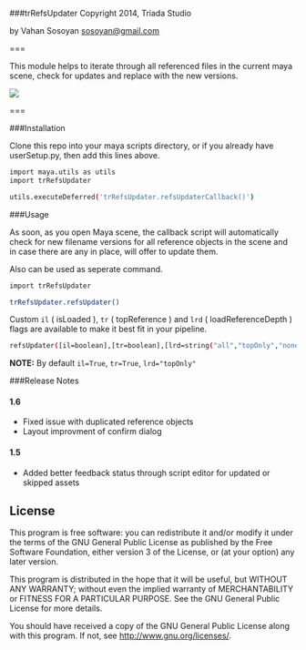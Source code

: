 ###trRefsUpdater
Copyright 2014, Triada Studio

by Vahan Sosoyan sosoyan@gmail.com

===

This module helps to iterate through all referenced files in the current maya scene, check for updates and replace with the new versions.

![](https://dl.dropboxusercontent.com/u/11663164/shared/trRefsUpdater_Demo.gif)

===

###Installation

Clone this repo into your maya scripts directory, or if you already have userSetup.py, then add this lines above.

```bash
import maya.utils as utils
import trRefsUpdater

utils.executeDeferred('trRefsUpdater.refsUpdaterCallback()')
```

###Usage

As soon, as you open Maya scene, the callback script will automatically check for new filename versions for all  reference objects in the scene and in case there are any in place, will offer to update them.

Also can be used as seperate command.

```bash
import trRefsUpdater

trRefsUpdater.refsUpdater()
```
Custom `il` ( isLoaded ), `tr` ( topReference ) and `lrd` ( loadReferenceDepth ) flags are available to make it best fit in your pipeline.

```bash
refsUpdater([il=boolean],[tr=boolean],[lrd=string("all","topOnly","none")])
```

**NOTE:** By default `il=True`, `tr=True`, `lrd="topOnly"`

###Release Notes

#### 1.6

- Fixed issue with duplicated reference objects
- Layout improvment of confirm dialog

#### 1.5

- Added better feedback status through script editor for updated or skipped assets

License
-------
This program is free software: you can redistribute it and/or modify
it under the terms of the GNU General Public License as published by
the Free Software Foundation, either version 3 of the License, or
(at your option) any later version.

This program is distributed in the hope that it will be useful,
but WITHOUT ANY WARRANTY; without even the implied warranty of
MERCHANTABILITY or FITNESS FOR A PARTICULAR PURPOSE.  See the
GNU General Public License for more details.

You should have received a copy of the GNU General Public License
along with this program.  If not, see <http://www.gnu.org/licenses/>.

